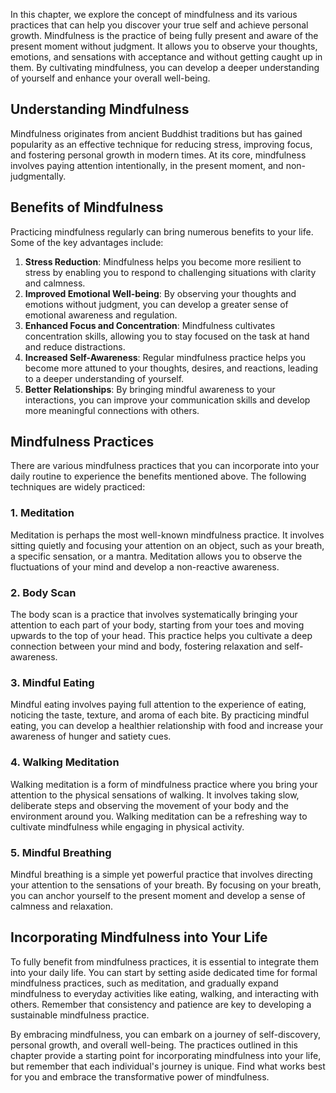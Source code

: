 
In this chapter, we explore the concept of mindfulness and its various practices that can help you discover your true self and achieve personal growth. Mindfulness is the practice of being fully present and aware of the present moment without judgment. It allows you to observe your thoughts, emotions, and sensations with acceptance and without getting caught up in them. By cultivating mindfulness, you can develop a deeper understanding of yourself and enhance your overall well-being.

Understanding Mindfulness
-------------------------

Mindfulness originates from ancient Buddhist traditions but has gained popularity as an effective technique for reducing stress, improving focus, and fostering personal growth in modern times. At its core, mindfulness involves paying attention intentionally, in the present moment, and non-judgmentally.

Benefits of Mindfulness
-----------------------

Practicing mindfulness regularly can bring numerous benefits to your life. Some of the key advantages include:

1. **Stress Reduction**: Mindfulness helps you become more resilient to stress by enabling you to respond to challenging situations with clarity and calmness.
2. **Improved Emotional Well-being**: By observing your thoughts and emotions without judgment, you can develop a greater sense of emotional awareness and regulation.
3. **Enhanced Focus and Concentration**: Mindfulness cultivates concentration skills, allowing you to stay focused on the task at hand and reduce distractions.
4. **Increased Self-Awareness**: Regular mindfulness practice helps you become more attuned to your thoughts, desires, and reactions, leading to a deeper understanding of yourself.
5. **Better Relationships**: By bringing mindful awareness to your interactions, you can improve your communication skills and develop more meaningful connections with others.

Mindfulness Practices
---------------------

There are various mindfulness practices that you can incorporate into your daily routine to experience the benefits mentioned above. The following techniques are widely practiced:

### 1. Meditation

Meditation is perhaps the most well-known mindfulness practice. It involves sitting quietly and focusing your attention on an object, such as your breath, a specific sensation, or a mantra. Meditation allows you to observe the fluctuations of your mind and develop a non-reactive awareness.

### 2. Body Scan

The body scan is a practice that involves systematically bringing your attention to each part of your body, starting from your toes and moving upwards to the top of your head. This practice helps you cultivate a deep connection between your mind and body, fostering relaxation and self-awareness.

### 3. Mindful Eating

Mindful eating involves paying full attention to the experience of eating, noticing the taste, texture, and aroma of each bite. By practicing mindful eating, you can develop a healthier relationship with food and increase your awareness of hunger and satiety cues.

### 4. Walking Meditation

Walking meditation is a form of mindfulness practice where you bring your attention to the physical sensations of walking. It involves taking slow, deliberate steps and observing the movement of your body and the environment around you. Walking meditation can be a refreshing way to cultivate mindfulness while engaging in physical activity.

### 5. Mindful Breathing

Mindful breathing is a simple yet powerful practice that involves directing your attention to the sensations of your breath. By focusing on your breath, you can anchor yourself to the present moment and develop a sense of calmness and relaxation.

Incorporating Mindfulness into Your Life
----------------------------------------

To fully benefit from mindfulness practices, it is essential to integrate them into your daily life. You can start by setting aside dedicated time for formal mindfulness practices, such as meditation, and gradually expand mindfulness to everyday activities like eating, walking, and interacting with others. Remember that consistency and patience are key to developing a sustainable mindfulness practice.

By embracing mindfulness, you can embark on a journey of self-discovery, personal growth, and overall well-being. The practices outlined in this chapter provide a starting point for incorporating mindfulness into your life, but remember that each individual's journey is unique. Find what works best for you and embrace the transformative power of mindfulness.
